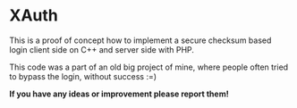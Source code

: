 # XAuth
This is a proof of concept how to implement a secure checksum based login client side on C++ and server side with PHP.

This code was a part of an old big project of mine, where people often tried to bypass the login, without success :=)


**If you have any ideas or improvement please report them!**
